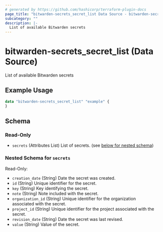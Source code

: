 ```yaml
---
# generated by https://github.com/hashicorp/terraform-plugin-docs
page_title: "bitwarden-secrets_secret_list Data Source - bitwarden-secrets"
subcategory: ""
description: |-
  List of available Bitwarden secrets
---
```


# bitwarden-secrets_secret_list (Data Source)

List of available Bitwarden secrets

## Example Usage

```terraform
data "bitwarden-secrets_secret_list" "example" {
}
```

<!-- schema generated by tfplugindocs -->
## Schema

### Read-Only

- `secrets` (Attributes List) List of secrets. (see [below for nested schema](#nestedatt--secrets))

<a id="nestedatt--secrets"></a>
### Nested Schema for `secrets`

Read-Only:

- `creation_date` (String) Date the secret was created.
- `id` (String) Unique identifier for the secret.
- `key` (String) Key identifying the secret.
- `note` (String) Note included with the secret.
- `organization_id` (String) Unique identifier for the organization associated with the secret.
- `project_id` (String) Unique identifier for the project associated with the secret.
- `revision_date` (String) Date the secret was last revised.
- `value` (String) Value of the secret.
